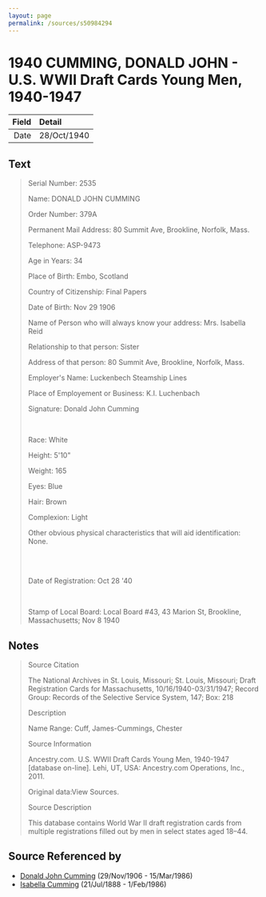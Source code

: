 ```yaml
---
layout: page
permalink: /sources/s50984294
---
```


# 1940 CUMMING, DONALD JOHN - U.S. WWII Draft Cards Young Men, 1940-1947

Field | Detail
---:|:---
Date | 28/Oct/1940

## Text

> Serial Number: 2535
>
> Name: DONALD JOHN CUMMING
>
> Order Number: 379A
>
> Permanent Mail Address: 80 Summit Ave, Brookline, Norfolk, Mass.
>
> Telephone: ASP-9473
>
> Age in Years: 34
>
> Place of Birth: Embo, Scotland
>
> Country of Citizenship: Final Papers
>
> Date of Birth: Nov 29 1906
>
> Name of Person who will always know your address: Mrs. Isabella Reid
>
> Relationship to that person: Sister
>
> Address of that person: 80 Summit Ave, Brookline, Norfolk, Mass.
>
> Employer's Name: Luckenbech Steamship Lines
>
> Place of Employement or Business: K.I. Luchenbach
>
> Signature: Donald John Cumming
>
> <br/>
>
> Race: White
>
> Height: 5'10"
>
> Weight: 165
>
> Eyes: Blue
>
> Hair: Brown
>
> Complexion: Light
>
> Other obvious physical characteristics that will aid identification: None.
>
> <br/>
>
> <br/>
>
> Date of Registration: Oct 28 '40
>
> <br/>
>
> Stamp of Local Board: Local Board #43, 43 Marion St, Brookline, Massachusetts; Nov 8 1940
>

## Notes

> Source Citation 
>
> The National Archives in St. Louis, Missouri; St. Louis, Missouri; Draft Registration Cards for Massachusetts, 10/16/1940-03/31/1947; Record Group: Records of the Selective Service System, 147; Box: 218
>
> Description
>
> Name Range: Cuff, James-Cummings, Chester
>
> Source Information
>
> Ancestry.com. U.S. WWII Draft Cards Young Men, 1940-1947 [database on-line]. Lehi, UT, USA: Ancestry.com Operations, Inc., 2011.
>
> Original data:View Sources.
>
> Source Description
>
> This database contains World War II draft registration cards from multiple registrations filled out by men in select states aged 18–44.
>


## Source Referenced by

* [Donald John Cumming](../people/@22331378@-donald-john-cumming-b1906-11-29-d1986-3-15.md) (29/Nov/1906 - 15/Mar/1986)
* [Isabella Cumming](../people/@84684994@-isabella-cumming-b1888-7-21-d1986-2-1.md) (21/Jul/1888 - 1/Feb/1986)
